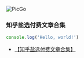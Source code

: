 ![PicGo](https://m2492468.695354.xyz/img/2024/12/27/22hj3z.jpg
'仓库必须是的，否则存储的图片不能正常访问。')

### 知乎盐选付费文章合集
```js
console.log('Hello, world!')
```


- [【知乎盐选付费文章合集】](https://pan.baidu.com/s/1mosfnNBA8zpnaxyjkPLYfg?pwd=bgnb)

